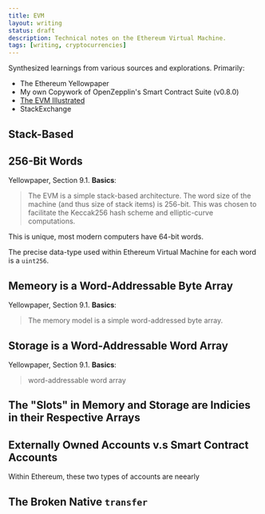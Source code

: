 ```yaml
---
title: EVM
layout: writing
status: draft
description: Technical notes on the Ethereum Virtual Machine.
tags: [writing, cryptocurrencies]
---
```


Synthesized learnings from various sources and explorations. Primarily:
- The Ethereum Yellowpaper
- My own Copywork of OpenZepplin's Smart Contract Suite (v0.8.0)
- [The EVM Illustrated](https://takenobu-hs.github.io/downloads/ethereum_evm_illustrated.pdf)
- StackExchange

## Stack-Based
## 256-Bit Words
Yellowpaper, Section 9.1. **Basics**:
> The EVM is a simple stack-based architecture. The word size of the machine 
> (and thus size of stack items) is 256-bit. This was chosen to facilitate the 
> Keccak256 hash scheme and elliptic-curve computations.

This is unique, most modern computers have 64-bit words. 

The precise data-type used within Ethereum Virtual Machine for each word is a 
`uint256`. 

## Memeory is a Word-Addressable Byte Array
Yellowpaper, Section 9.1. **Basics**:
> The memory model is a simple word-addressed byte array. 

## Storage is a Word-Addressable Word Array
Yellowpaper, Section 9.1. **Basics**:
> word-addressable word array

## The "Slots" in Memory and Storage are Indicies in their Respective Arrays

## Externally Owned Accounts v.s Smart Contract Accounts
Within Ethereum, these two types of accounts are neearly

## The Broken Native `transfer`
